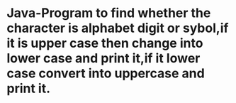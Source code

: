 # Java-Program to find whether the character is alphabet digit or sybol,if it is upper case then change into lower case and print it,if it lower case convert into uppercase and print it.
